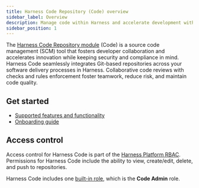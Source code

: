 ```yaml
---
title: Harness Code Repository (Code) overview
sidebar_label: Overview
description: Manage code within Harness and accelerate development with security at scale.
sidebar_position: 1
---
```


The [Harness Code Repository module](/docs/code-repository/code-supported.md) (Code) is a source code management (SCM) tool that fosters developer collaboration and accelerates innovation while keeping security and compliance in mind. Harness Code seamlessly integrates Git-based repositories across your software delivery processes in Harness. Collaborative code reviews with checks and rules enforcement foster teamwork, reduce risk, and maintain code quality.

## Get started

* [Supported features and functionality](../code-supported.md)
* [Onboarding guide](./onboarding-guide.md)

## Access control

Access control for Harness Code is part of the [Harness Platform RBAC](/docs/platform/role-based-access-control/rbac-in-harness.md). Permissions for Harness Code include the ability to view, create/edit, delete, and push to repositories.

Harness Code includes one [built-in role](/docs/platform/role-based-access-control/add-manage-roles.md), which is the **Code Admin** role.

<!-- ## Harness Code API documentation -->
